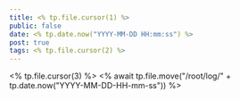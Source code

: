 ```yaml
---
title: <% tp.file.cursor(1) %>
public: false
date: <% tp.date.now("YYYY-MM-DD HH:mm:ss") %>
post: true
tags: <% tp.file.cursor(2) %>
---
```


<% tp.file.cursor(3) %>
<% await tp.file.move("/root/log/" + tp.date.now("YYYY-MM-DD-HH-mm-ss")) %>